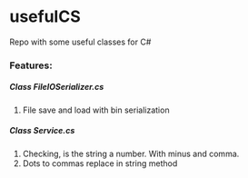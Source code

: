 # usefulCS
Repo with some useful classes for C#
### Features:
##### Class FileIOSerializer.cs
1. File save and load with bin serialization
##### Class Service.cs
1. Checking, is the string a number. With minus and comma.
2. Dots to commas replace in string method
